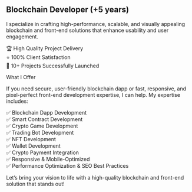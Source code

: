 ## Blockchain Developer (+5 years)

I specialize in crafting high-performance, scalable, and visually appealing blockchain and front-end solutions that enhance usability and user engagement.

 🏆 High Quality Project Delivery<br />
 ⭐ 100% Client Satisfaction<br />
 🚀 10+ Projects Successfully Launched<br />

What I Offer

If you need secure, user-friendly blockchain dapp or fast, responsive, and pixel-perfect front-end development expertise, I can help.
My expertise includes:

 ✅ Blockchain Dapp Development<br />
 ✅ Smart Contract Development<br />
 ✅ Crypto Game Development<br />
 ✅ Trading Bot Development<br />
 ✅ NFT Development<br />
 ✅ Wallet Development<br />
 ✅ Crypto Payment Integration<br />
 ✅ Responsive & Mobile-Optimized<br />
 ✅ Performance Optimization & SEO Best Practices<br />

Let’s bring your vision to life with a high-quality blockchain and front-end solution that stands out!
